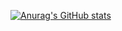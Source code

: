 
[![Anurag's GitHub stats](https://github-readme-stats.vercel.app/api?username=MateoCraviotto&theme=vue-dark&count_private=true)](https://github.com/anuraghazra/github-readme-stats)
